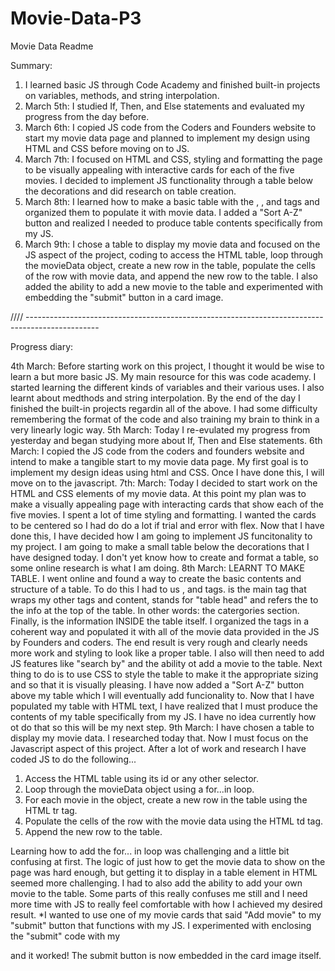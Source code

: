 # Movie-Data-P3

Movie Data Readme

Summary:

1. I learned basic JS through Code Academy and finished built-in projects on variables, methods, and string interpolation.
2. March 5th: I studied If, Then, and Else statements and evaluated my progress from the day before.
3. March 6th: I copied JS code from the Coders and Founders website to start my movie data page and planned to implement my design using HTML and CSS before moving on to JS.
4. March 7th: I focused on HTML and CSS, styling and formatting the page to be visually appealing with interactive cards for each of the five movies. I decided to implement JS functionality through a table below the decorations and did research on table creation.
5. March 8th: I learned how to make a basic table with the <tr>, <th>, and <td> tags and organized them to populate it with movie data. I added a "Sort A-Z" button and realized I needed to produce table contents specifically from my JS.
6. March 9th: I chose a table to display my movie data and focused on the JS aspect of the project, coding to access the HTML table, loop through the movieData object, create a new row in the table, populate the cells of the row with movie data, and append the new row to the table. I also added the ability to add a new movie to the table and experimented with embedding the "submit" button in a card image.

//// ------------------------------------------------------------------------------------------------

Progress diary:

4th March: Before starting work on this project, I thought it would be wise to learn a but more basic JS. My main resource for this was code academy. I started learning the different kinds of variables and their various uses. I also learnt about medthods and string interpolation.
By the end of the day I finished the built-in projects regardin all of the above. I had some difficulty remembering the format of the code and also training my brain to think in a very linearly logic way.
5th March: Today I re-evulated my progress from yesterday and began studying more about If, Then and Else statements.
6th March: I copied the JS code from the coders and founders website and intend to make a tangible start to my movie data page.
My first goal is to implement my design ideas using html and CSS. Once I have done this, I will move on to the javascript.
7th: March: Today I decided to start work on the HTML and CSS elements of my movie data. At this point my plan was to make a visually appealing page with interacting cards that show each of the five movies.
I spent a lot of time styling and formatting. I wanted the cards to be centered so I had do do a lot if trial and error with flex.
Now that I have done this, I have decided how I am going to implement JS funcitonality to my project. I am going to make a small table below the decorations that I have designed today. I don't yet know how to create and format a table, so some online research is what I am doing.
8th March: LEARNT TO MAKE TABLE. I went online and found a way to create the basic contents and structure of a table.
To do this I had to us <tr> , <th> and <td> tags. <Tr> is the main tag that wraps my other tags and content, <th> stands for "table head" and refers the to the info at the top of the table. In other words: the catergories section. Finally, <td> is the information INSIDE the table itself. I organized the tags in a coherent way and populated it with all of the movie data provided in the JS by Founders and coders.
The end result is very rough and clearly needs more work and styling to look like a proper table. I also will then need to add JS features like "search by" and the ability ot add a movie to the table.
Next thing to do is to use CSS to style the table to make it the appropriate sizing and so that it is visually pleasing.
I have now added a "Sort A-Z" button above my table which I will eventually add funcionality to.
Now that I have populated my table with HTML text, I have realized that I must produce the contents of my table specifically from my JS. I have no idea currently how ot do that so this will be my next step.
9th March: I have chosen a table to display my movie data. I researched today that.
Now I must focus on the Javascript aspect of this project. After a lot of work and research I have coded JS to do the following...

1. Access the HTML table using its id or any other selector.
2. Loop through the movieData object using a for...in loop.
3. For each movie in the object, create a new row in the table using the HTML tr tag.
4. Populate the cells of the row with the movie data using the HTML td tag.
5. Append the new row to the table.

Learning how to add the for... in loop was challenging and a little bit confusing at first. The logic of just how to get the movie data to show on the page was hard enough, but getting it to display in a table element in HTML seemed more challenging.
I had to also add the ability to add your own movie to the table. Some parts of this really confuses me still and I need more time with JS to really feel comfortable with how I achieved my desired result.
\*I wanted to use one of my movie cards that said "Add movie" to my "submit" button that functions with my JS. I experimented with enclosing the "submit" code with my <div class= project card6> and it worked! The submit button is now embedded in the card image itself.
